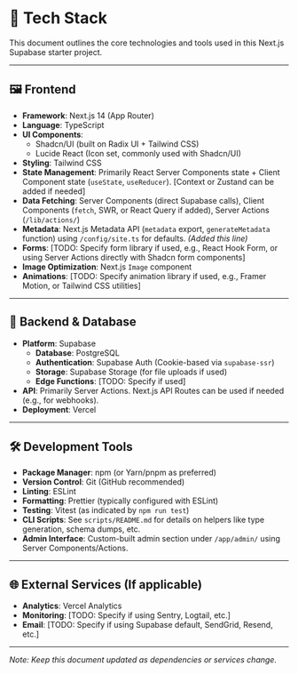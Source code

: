 # 🧰 Tech Stack

This document outlines the core technologies and tools used in this Next.js Supabase starter project.

---

## 🖼️ Frontend

- **Framework**: Next.js 14 (App Router)
- **Language**: TypeScript
- **UI Components**:
    - Shadcn/UI (built on Radix UI + Tailwind CSS)
    - Lucide React (Icon set, commonly used with Shadcn/UI)
- **Styling**: Tailwind CSS
- **State Management**: Primarily React Server Components state + Client Component state (`useState`, `useReducer`). [Context or Zustand can be added if needed]
- **Data Fetching**: Server Components (direct Supabase calls), Client Components (`fetch`, SWR, or React Query if added), Server Actions (`/lib/actions/`)
- **Metadata**: Next.js Metadata API (`metadata` export, `generateMetadata` function) using `/config/site.ts` for defaults. *(Added this line)*
- **Forms**: [TODO: Specify form library if used, e.g., React Hook Form, or using Server Actions directly with Shadcn form components]
- **Image Optimization**: Next.js `Image` component
- **Animations**: [TODO: Specify animation library if used, e.g., Framer Motion, or Tailwind CSS utilities]

---

## 🔧 Backend & Database

- **Platform**: Supabase
    - **Database**: PostgreSQL
    - **Authentication**: Supabase Auth (Cookie-based via `supabase-ssr`)
    - **Storage**: Supabase Storage (for file uploads if used)
    - **Edge Functions**: [TODO: Specify if used]
- **API**: Primarily Server Actions. Next.js API Routes can be used if needed (e.g., for webhooks).
- **Deployment**: Vercel

---

## 🛠️ Development Tools

- **Package Manager**: npm (or Yarn/pnpm as preferred)
- **Version Control**: Git (GitHub recommended)
- **Linting**: ESLint
- **Formatting**: Prettier (typically configured with ESLint)
- **Testing**: Vitest (as indicated by `npm run test`)
- **CLI Scripts**: See `scripts/README.md` for details on helpers like type generation, schema dumps, etc.
- **Admin Interface**: Custom-built admin section under `/app/admin/` using Server Components/Actions.

---

## 🌐 External Services (If applicable)

- **Analytics**: Vercel Analytics
- **Monitoring**: [TODO: Specify if using Sentry, Logtail, etc.]
- **Email**: [TODO: Specify if using Supabase default, SendGrid, Resend, etc.]

---

*Note: Keep this document updated as dependencies or services change.*